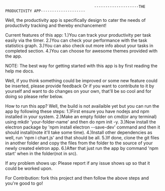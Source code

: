                                             --------------------THE PRODUCTIVITY APP--------------------

Well, the productivity app is specifically design to cater the needs of productivity tracking and thereby enchancement!

Current features of this app:
1.)You can track your productivity per task easily via the timer.
2.)You can check your performance with the task statistics graph.
3.)You can also check out more info about your tasks in completed section.
4.)You can choose for awesome themes provided with the app.

NOTE: The best way for getting started with this app is by first reading the help me docs.

Well, if you think something could be improved or some new feature could be inserted, please provide feedback
Or if you want to contribute to it by yourself and want to do changes on your own, that'll be so cool and for doing so please refer below.

 How to run this app?
 Well, the build is not availaible yet but you can run the app by following these steps:
     1.)First ensure you have nodejs and npm installed in your system.
     2.)Make an empty folder on cmd(or any terminal) using mkdir 'your-folder-name' and then do npm init -y.
     3.)Now install the electron package by 'npm install electron --save-dev' command and then it should install(note it'll take some time).
     4.)Install other dependencies as well, run 'npm i chart.js' and that should be all. 
     5.)If done, clone the git files in another folder and copy the files from the folder to the source of your newly created eletron app.
     6.)After that just run the app by command 'npm start' when in the folder(not in src).
    
 If any problem shows up:
    Please report if any issue shows up so that it could be worked upon.
 
 For Contribution:
     fork this project and then follow the above steps and you're good to go!
